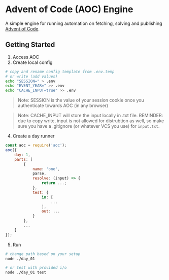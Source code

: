 # Advent of Code (AOC) Engine
A simple engine for running automation on fetching, solving and publishing [Advent of Code](https://adventofcode.com/).

## Getting Started
1. Access AOC
2. Create local config
```sh
# copy and rename config template from .env.temp
# or write (add values)
echo "SESSION=" > .env
echo "EVENT_YEAR=" >> .env
echo "CACHE_INPUT=true" >> .env
```
> Note: SESSION is the value of your session cookie once you authenticate towards AOC (in any browser)

> Note: CACHE_INPUT will store the input locally in .txt file. REMINDER: due to copy write, input is not allowed for distrubtion as well, so make sure you have a .gitignore (or whatever VCS you use) for `input.txt`.
4. Create a day runner

```js
const aoc = require('aoc');
aoc({
    day: 1,
    parts: [
        {
            name: 'one',
            parse,
            resolve: (input) => {
                return ...;
            },
            test: {
                in: [
                    ...
                ],
                out: ...
            }
        },
        ...
    ]
});

```
5. Run
```sh
# change path based on your setup
node ./day_01

# or test with provided i/o
node ./day_01 test
```
